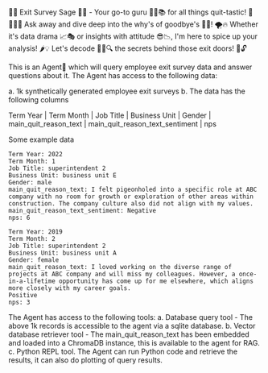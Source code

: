 🤖💼 Exit Survey Sage 🤖💼 - Your go-to guru 🧙‍♂️📚 for all things quit-tastic! 🚪🏃‍♀️💨 Ask away and dive deep into the why's of goodbye's 🤔👋! 🌪️🔥 Whether it's data drama 📈🎭 or insights with attitude 😎📉, I'm here to spice up your analysis! 🌶️💡 Let's decode 🕵️‍♂️🔍 the secrets behind those exit doors! 🚪🔓

This is an Agent🤖 which will query employee exit survey data and answer questions about it. The Agent has access to the following data:

a. 1k synthetically generated employee exit surveys
b. The data has the following columns

Term Year | Term Month | Job Title | Business Unit | Gender | main_quit_reason_text | main_quit_reason_text_sentiment | nps

Some example data
```
Term Year: 2022
Term Month: 1	
Job Title: superintendent 2
Business Unit: business unit E
Gender: male
main_quit_reason_text: I felt pigeonholed into a specific role at ABC company with no room for growth or exploration of other areas within construction. The company culture also did not align with my values.	
main_quit_reason_text_sentiment: Negative
nps: 6

Term Year: 2019
Term Month: 2
Job Title: superintendent 2
Business Unit: business unit A
Gender: female
main_quit_reason_text: I loved working on the diverse range of projects at ABC company and will miss my colleagues. However, a once-in-a-lifetime opportunity has come up for me elsewhere, which aligns more closely with my career goals.
Positive
nps: 3

```

The Agent has access to the following tools:
a. Database query tool - The above 1k records is accessible to the agent via a sqlite database.
b. Vector database retriever tool - The main_quit_reason_text has been embedded and loaded into a ChromaDB instance, this is available to the agent for RAG.
c. Python REPL tool. The Agent can run Python code and retrieve the results, it can also do plotting of query results.

